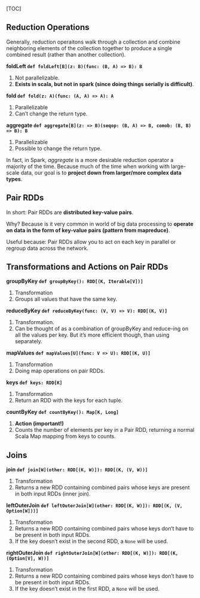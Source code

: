 [TOC]

## Reduction Operations

Generally, reduction operaitons walk through a collection and combine neighboring elements of the collection together to produce a single combined result (rather than another collection).



**foldLeft `def foldLeft[B](z: B)(func: (B, A) => B): B`**

1. Not parallelizable.
2. **Exists in scala, but not in spark (since doing things serially is difficult)**.



**fold `def fold(z: A)(func: (A, A) => A): A`**

1. Parallelizable
2. Can’t change the return type.



**aggregate `def aggregate[B](z: => B)(seqop: (B, A) => B, comob: (B, B) => B): B`**

1. Parallelizable
2. Possible to change the return type.



In fact, in Spark, *aggregate* is a more desirable reduction operator a majority of the time. Because much of the time when working with large-scale data, our goal is to **project down from larger/more complex data types**.



## Pair RDDs

In short: Pair RDDs are **distributed key-value pairs**.

Why? Because is it very common in world of big data processing to **operate on data in the form of key-value pairs (pattern from mapreduce)**.

Useful because: Pair RDDs allow you to act on each key in parallel or regroup data across the network.



## Transformations and Actions on Pair RDDs

**groupByKey `def groupByKey(): RDD[(K, Iterable[V])]`**

1. Transformation
2. Groups all values that have the same key.



**reduceByKey `def reduceByKey(func: (V, V) => V): RDD[(K, V)]`**

1. Transformation.
2. Can be thought of as a combination of groupByKey and reduce-ing on all the values per key. But it’s more efficient though, than using separately.



**mapValues `def mapValues[U](func: V => U): RDD[(K, U)]`**

1. Transformation
2. Doing map operations on pair RDDs.



**keys `def keys: RDD[K]`**

1. Transformation
2. Return an RDD with the keys for each tuple.



**countByKey `def countByKey(): Map[K, Long]`**

1. **Action (important!)**
2. Counts the number of elements per key in a Pair RDD, returning a normal Scala Map mapping from keys to counts.



## Joins

**join `def join[W](other: RDD[(K, W)]): RDD[(K, (V, W))]`**

1. Transformation
2. Returns a new RDD containing combined pairs whose keys are present in both input RDDs (inner join).



**leftOuterJoin `def leftOuterJoin[W](other: RDD[(K, W)]): RDD[(K, (V, Option[W]))]`**

1. Transformation
2. Returns a new RDD containing combined pairs whose keys don’t have to be present in both input RDDs.
3. If the key doesn’t exist in the second RDD, a `None` will be used.



**rightOuterJoin `def rightOuterJoin[W](other: RDD[(K, W)]): RDD[(K, (Option[V], W))]`**

1. Transformation
2. Returns a new RDD containing combined pairs whose keys don’t have to be present in both input RDDs.
3. If the key doesn’t exist in the first RDD, a `None` will be used.